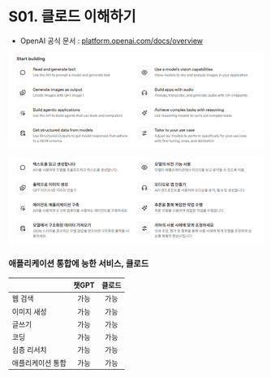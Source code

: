
# S01. 클로드 이해하기

- OpenAI 공식 문서 : [platform.openai.com/docs/overview](https://platform.openai.com/docs/overview)

![StartBuilding](./img/s00_openai_start_en.png)

![StartBuilding](./img/s00_openai_start_kr.png)

### 애플리케이션 통합에 능한 서비스, 클로드

|      | 챗GPT | 클로드 |
|------|:-----:|:-----:|
| 웹 검색         |  가능  |  가능  |
| 이미지 새성      |  가능  |  가능  |
| 글쓰기          |  가능  |  가능  |
| 코딩            |  가능  |  가능  | 
| 심층 리서치      |  가능  |  가능  |
| 애플리케이션 통합 |  가능  |  가능  | 


